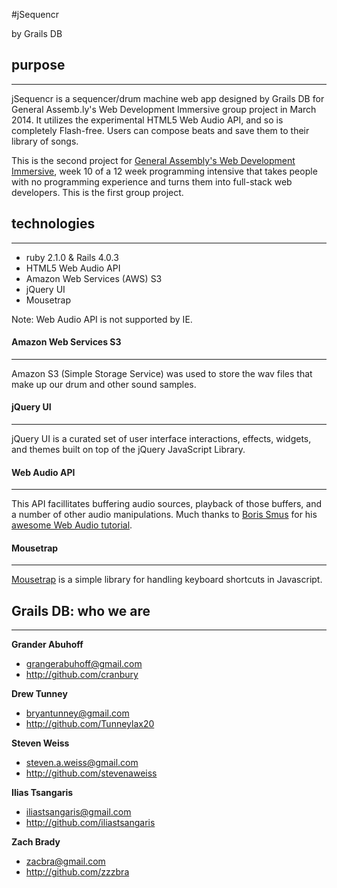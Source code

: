 #jSequencr
 
 by Grails DB

## purpose

****
jSequencr is a sequencer/drum machine web app designed by Grails DB for General Assemb.ly's Web Development Immersive group project in March 2014. It utilizes the experimental HTML5 Web Audio API, and so is completely Flash-free. Users can compose beats and save them to their library of songs.

This is the second project for [General Assembly's Web Development Immersive](https://generalassemb.ly/education/web-development-immersive), week 10 of a 12 week programming intensive that takes people with no programming experience and turns them into full-stack web developers. This is the first group project.


## technologies 
****
* ruby 2.1.0 & Rails 4.0.3
* HTML5 Web Audio API
* Amazon Web Services (AWS) S3
* jQuery UI
* Mousetrap

Note: Web Audio API is not supported by IE. 


#### Amazon Web Services S3
****
Amazon S3 (Simple Storage Service) was used to store the wav files that make up our drum and other sound samples. 

#### jQuery UI
****
jQuery UI is a curated set of user interface interactions, effects, widgets, and themes built on top of the jQuery JavaScript Library. 

#### Web Audio API
****
This API facillitates buffering audio sources, playback of those buffers, and a number of other audio manipulations. Much thanks to [Boris Smus](https://github.com/borismus) for his [awesome Web Audio tutorial](http://www.html5rocks.com/en/tutorials/webaudio/intro/).  


#### Mousetrap
****
[Mousetrap](http://craig.is/killing/mice) is a simple library for handling keyboard shortcuts in Javascript.




## Grails DB: who we are
****
**Grander Abuhoff**

* grangerabuhoff@gmail.com
* http://github.com/cranbury

**Drew Tunney**

* bryantunney@gmail.com
* http://github.com/Tunneylax20

**Steven Weiss**

* steven.a.weiss@gmail.com
* http://github.com/stevenaweiss

**Ilias Tsangaris**

* iliastsangaris@gmail.com
* http://github.com/iliastsangaris


**Zach Brady**

* zacbra@gmail.com
* http://github.com/zzzbra



